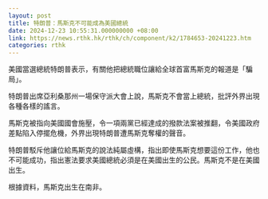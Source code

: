 ```yaml
---
layout: post
title: 特朗普：馬斯克不可能成為美國總統
date: 2024-12-23 10:55:31.000000000 +08:00
link: https://news.rthk.hk/rthk/ch/component/k2/1784653-20241223.htm
categories: rthk
---
```


美國當選總統特朗普表示，有關他把總統職位讓給全球首富馬斯克的報道是「騙局」。

特朗普出席亞利桑那州一場保守派大會上說，馬斯克不會當上總統，批評外界出現各種各樣的謠言。

馬斯克被指向美國國會施壓，令一項兩黨已經達成的撥款法案被推翻，令美國政府差點陷入停擺危機，外界出現特朗普遭馬斯克奪權的聲音。

特朗普駁斥他讓位給馬斯克的說法純屬虛構，指出即使馬斯克想要這份工作，他也不可能成功，指出憲法要求美國總統必須是在美國出生的公民。馬斯克不是在美國出生。

根據資料，馬斯克出生在南非。

